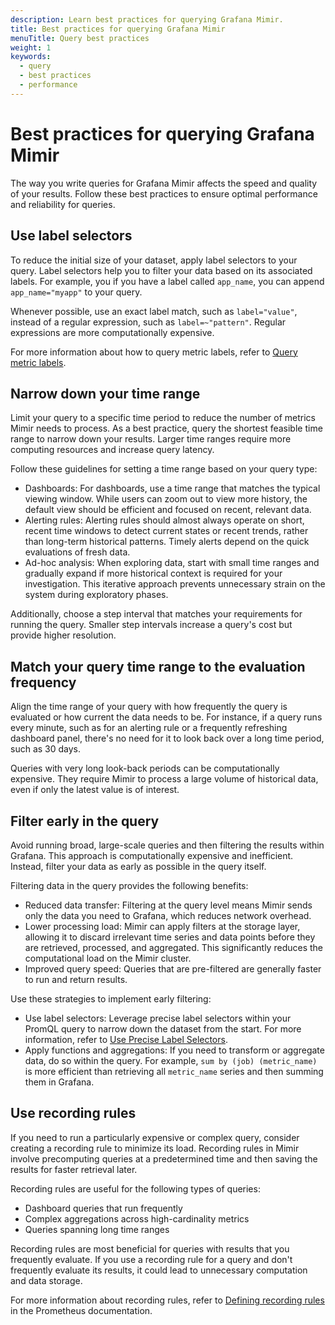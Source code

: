 ```yaml
---
description: Learn best practices for querying Grafana Mimir.
title: Best practices for querying Grafana Mimir
menuTitle: Query best practices
weight: 1
keywords:
  - query
  - best practices
  - performance
---
```


<!-- Note: This topic is mounted in the GEM documentation. Ensure that all updates are also applicable to GEM. -->

# Best practices for querying Grafana Mimir

The way you write queries for Grafana Mimir affects the speed and quality of your results. Follow these best practices to ensure optimal performance and reliability for queries.

## Use label selectors

To reduce the initial size of your dataset, apply label selectors to your query. Label selectors help you to filter your data based on its associated labels. For example, you if you have a label called `app_name`, you can append `app_name="myapp"` to your query.

Whenever possible, use an exact label match, such as `label="value"`, instead of a regular expression, such as `label=~"pattern"`. Regular expressions are more computationally expensive.

For more information about how to query metric labels, refer to [Query metric labels](https://grafana.com/docs/mimir/<MIMIR_VERSION>/query/query-metric-labels/).

## Narrow down your time range

Limit your query to a specific time period to reduce the number of metrics Mimir needs to process. As a best practice, query the shortest feasible time range to narrow down your results. Larger time ranges require more computing resources and increase query latency.

Follow these guidelines for setting a time range based on your query type:

- Dashboards: For dashboards, use a time range that matches the typical viewing window. While users can zoom out to view more history, the default view should be efficient and focused on recent, relevant data.
- Alerting rules: Alerting rules should almost always operate on short, recent time windows to detect current states or recent trends, rather than long-term historical patterns. Timely alerts depend on the quick evaluations of fresh data.
- Ad-hoc analysis: When exploring data, start with small time ranges and gradually expand if more historical context is required for your investigation. This iterative approach prevents unnecessary strain on the system during exploratory phases.

Additionally, choose a step interval that matches your requirements for running the query. Smaller step intervals increase a query's cost but provide higher resolution.

## Match your query time range to the evaluation frequency

Align the time range of your query with how frequently the query is evaluated or how current the data needs to be. For instance, if a query runs every minute, such as for an alerting rule or a frequently refreshing dashboard panel, there's no need for it to look back over a long time period, such as 30 days.

Queries with very long look-back periods can be computationally expensive. They require Mimir to process a large volume of historical data, even if only the latest value is of interest.

## Filter early in the query

Avoid running broad, large-scale queries and then filtering the results within Grafana. This approach is computationally expensive and inefficient. Instead, filter your data as early as possible in the query itself.

Filtering data in the query provides the following benefits:

- Reduced data transfer: Filtering at the query level means Mimir sends only the data you need to Grafana, which reduces network overhead.
- Lower processing load: Mimir can apply filters at the storage layer, allowing it to discard irrelevant time series and data points before they are retrieved, processed, and aggregated. This significantly reduces the computational load on the Mimir cluster.
- Improved query speed: Queries that are pre-filtered are generally faster to run and return results.

Use these strategies to implement early filtering:

- Use label selectors: Leverage precise label selectors within your PromQL query to narrow down the dataset from the start. For more information, refer to [Use Precise Label Selectors](#use-precise-label-selectors).
- Apply functions and aggregations: If you need to transform or aggregate data, do so within the query. For example, `sum by (job) (metric_name)` is more efficient than retrieving all `metric_name` series and then summing them in Grafana.

## Use recording rules

If you need to run a particularly expensive or complex query, consider creating a recording rule to minimize its load. Recording rules in Mimir involve precomputing queries at a predetermined time and then saving the results for faster retrieval later.

Recording rules are useful for the following types of queries:

- Dashboard queries that run frequently
- Complex aggregations across high-cardinality metrics
- Queries spanning long time ranges

Recording rules are most beneficial for queries with results that you frequently evaluate. If you use a recording rule for a query and don't frequently evaluate its results, it could lead to unnecessary computation and data storage.

For more information about recording rules, refer to [Defining recording rules](https://prometheus.io/docs/prometheus/latest/configuration/recording_rules/) in the Prometheus documentation.
